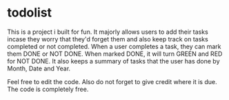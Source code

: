 # todolist
This is a project i built for fun. It majorly allows users to add their tasks incase they worry that they'd forget them and also keep track on tasks completed or not completed. When a user completes a task, they can mark them DONE or NOT DONE. When marked DONE, it will turn GREEN and RED for NOT DONE.  It also keeps a summary of tasks that the user has done by Month, Date and Year. 

Feel free to edit the code. Also do not forget to give credit where it is due. The code is completely free.

